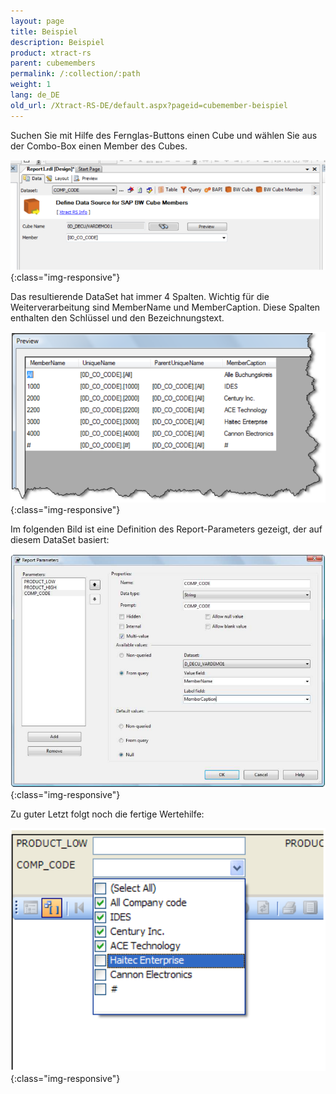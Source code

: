 ```yaml
---
layout: page
title: Beispiel
description: Beispiel
product: xtract-rs
parent: cubemembers
permalink: /:collection/:path
weight: 1
lang: de_DE
old_url: /Xtract-RS-DE/default.aspx?pageid=cubemember-beispiel
---
```


Suchen Sie mit Hilfe des Fernglas-Buttons einen Cube und wählen Sie aus der Combo-Box einen Member des Cubes.

![CubeMembers-Example-001](/img/content/CubeMembers-Example-001.png){:class="img-responsive"}


Das resultierende DataSet hat immer 4 Spalten. Wichtig für die Weiterverarbeitung sind MemberName und MemberCaption. Diese Spalten enthalten den Schlüssel und den Bezeichnungstext.

![CubeMembers-Example-002](/img/content/CubeMembers-Example-002.png){:class="img-responsive"}


Im folgenden Bild ist eine Definition des Report-Parameters gezeigt, der auf diesem DataSet basiert:

![CubeMembers-Example-003](/img/content/CubeMembers-Example-003.png){:class="img-responsive"}

Zu guter Letzt folgt noch die fertige Wertehilfe:

![CubeMembers-Example-004](/img/content/CubeMembers-Example-004.png){:class="img-responsive"}